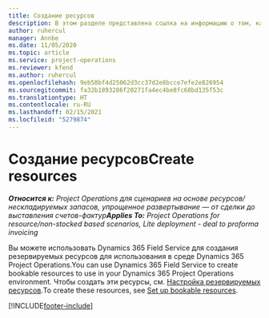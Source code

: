 ```yaml
---
title: Создание ресурсов
description: В этом разделе представлена ссылка на информацию о том, как создавать резервируемые ресурсы.
author: ruhercul
manager: Annbe
ms.date: 11/05/2020
ms.topic: article
ms.service: project-operations
ms.reviewer: kfend
ms.author: ruhercul
ms.openlocfilehash: 9eb58bf4d25062d3cc37d2e8bcce7efe2e826954
ms.sourcegitcommit: fa32b1893286f20271fa4ec4be8fc68bd135f53c
ms.translationtype: HT
ms.contentlocale: ru-RU
ms.lasthandoff: 02/15/2021
ms.locfileid: "5279874"
---
```

# <a name="create-resources"></a><span data-ttu-id="08ddc-103">Создание ресурсов</span><span class="sxs-lookup"><span data-stu-id="08ddc-103">Create resources</span></span>

<span data-ttu-id="08ddc-104">_**Относится к:** Project Operations для сценариев на основе ресурсов/нескладируемых запасов, упрощенное развертывание — от сделки до выставления счетов-фактур_</span><span class="sxs-lookup"><span data-stu-id="08ddc-104">_**Applies To:** Project Operations for resource/non-stocked based scenarios, Lite deployment - deal to proforma invoicing_</span></span>

<span data-ttu-id="08ddc-105">Вы можете использовать Dynamics 365 Field Service для создания резервируемых ресурсов для использования в среде Dynamics 365 Project Operations.</span><span class="sxs-lookup"><span data-stu-id="08ddc-105">You can use Dynamics 365 Field Service to create bookable resources to use in your Dynamics 365 Project Operations environment.</span></span> <span data-ttu-id="08ddc-106">Чтобы создать эти ресурсы, см. [Настройка резервируемых ресурсов](https://docs.microsoft.com/dynamics365/field-service/set-up-bookable-resources).</span><span class="sxs-lookup"><span data-stu-id="08ddc-106">To create these resources, see [Set up bookable resources](https://docs.microsoft.com/dynamics365/field-service/set-up-bookable-resources).</span></span>


[!INCLUDE[footer-include](../includes/footer-banner.md)]